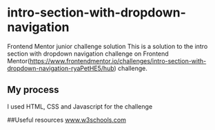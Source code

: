 # intro-section-with-dropdown-navigation
Frontend Mentor junior challenge solution
This is a solution to the intro section with dropdown navigation challenge on Frontend Mentor(https://www.frontendmentor.io/challenges/intro-section-with-dropdown-navigation-ryaPetHE5/hub) challenge.

## My process
I used HTML, CSS and Javascript for the challenge

##Useful resources
www.w3schools.com
